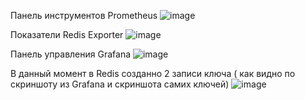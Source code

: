 Панель инструментов Prometheus
![image](https://user-images.githubusercontent.com/85666006/130447176-b8f1101f-3e51-4f0c-ae55-e8f1599a4463.png)


Показатели Redis Exporter
![image](https://user-images.githubusercontent.com/85666006/130447245-ad0ae554-9144-48e5-a59a-c846b3554af4.png)

Панель управления Grafana
![image](https://user-images.githubusercontent.com/85666006/130447292-709c599d-0ff0-406d-bfff-f77d8554ce81.png)

В данный момент в Redis созданно 2 записи ключа ( как видно по скриншоту из Grafana и скриншота самих ключей)
![image](https://user-images.githubusercontent.com/85666006/130447798-af835231-9fed-4113-a0c6-ba607aec03d6.png)

